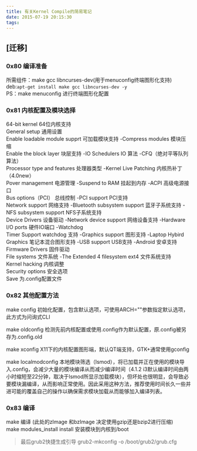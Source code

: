 ```yaml
---
title: 有关Kernel Compile的简易笔记
date: 2015-07-19 20:15:30
tags:
---
```


## [迁移]

### 0x80 编译准备

所需组件：make gcc libncurses-dev(用于menuconfig终端图形化支持)  
deb:`apt-get install make gcc libncurses-dev -y`  
PS：make menuconfig 进行终端图形化配置

### 0x81 内核配置及模块选择

64-bit kernel 64位内核支持  
General setup 通用设置  
Enable loadable module supprt 可加载模块支持 -Compress modules 模块压缩  
Enable the block layer 块层支持 -IO Schedulers IO 算法 -CFQ（绝对平等队列算法）  
Processor type and features 处理器类型 -Kernel Live Patching 内核热补丁（4.0new）  
Pover management 电源管理 -Suspend to RAM 挂起到内存 -ACPI 高级电源接口  
Bus options（PCI） 总线控制 -PCI support PCI支持  
Network support 网络支持 -Bluetooth subsystem support 蓝牙子系统支持 -NFS subsystem support NFS子系统支持  
Device Drivers 设备驱动 -Network device support 网络设备支持 -Hardware I/O ports 硬件IO端口 -Watchdog  
Timer Support watchdog 支持 -Graphics support 图形支持 -Laptop Hybird Graphics 笔记本混合图形支持 -USB support USB支持 -Android 安卓支持  
Firmware Drivers 固件驱动  
File systems 文件系统 -The Extended 4 filesystem ext4 文件系统支持  
Kernel hacking 内核调整  
Security options 安全选项  
Save 为.config配置文件  

### 0x82 其他配置方法

make config 初始化配置，包含默认选项，可使用ARCH=""参数指定默认选项，此方式为问询式CLI

make oldconfig 检测先前内核配置或使用.config作为默认配置，原.config被另存为.config.old

make xconfig X11下的内核配置图形端，默认QT端支持，GTK+通常使用gconfig

make localmodconfig 本地模块筛选（lsmod），将已加载并正在使用的模块导入.config，会减少大量的模块编译从而减少编译时间（4.1.2 i3默认编译时间由两小时缩短至22分钟，取决于lsmod所显示加载模块），但坏处也很明显，会导致必要模块漏编译，从而影响正常使用。因此采用这种方法，推荐使用时间长久一些并进可能的覆盖自己的操作以确保需求模块加载从而能够加入编译列表。

### 0x83 编译 

make 编译 (此处的zImage 和bzImage 决定使用gzip还是bzip2进行压缩)  
make modules_install install 安装模块到内核到/boot

> 最后grub2快捷生成引导 grub2-mkconfig -o /boot/grub2/grub.cfg